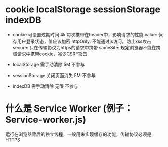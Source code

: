 # cookie  localStorage  sessionStorage  indexDB
- cookie
    可设置过期时间
    4k
    每次携带在header中，影响请求的性能
    value: 保存用户登录状态，值应该加密
    httpOnly: 不能通过js访问，防止xss攻击
    secure: 只在传输协议为https的请求中携带
    sameSite: 规定浏览器不能在跨域请求中携带cookie，减少CSRF攻击

- localStorage
    需手动清除
    5M
    不参与

- sessionStorage
    关闭页面消失
    5M
    不参与

- indexDB
    需手动清除
    无限
    不参与


# 什么是 Service Worker    (例子：Service-worker.js)
运行在浏览器背后的独立线程，一般用来实现缓存的功能，传输协议必须是HTTPS
